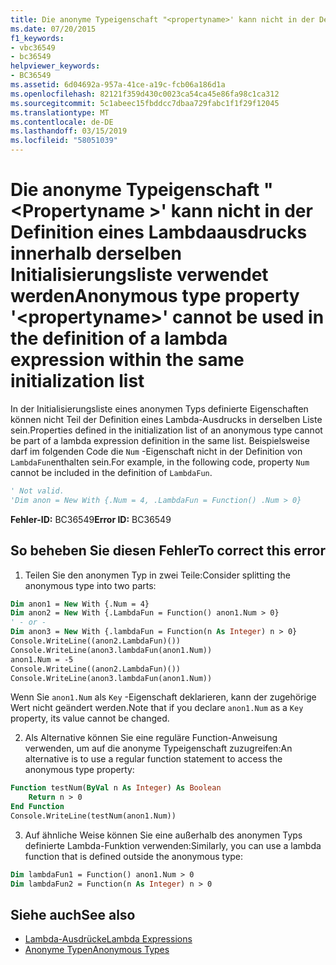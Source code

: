 ```yaml
---
title: Die anonyme Typeigenschaft "<propertyname>' kann nicht in der Definition eines Lambdaausdrucks innerhalb derselben Initialisierungsliste verwendet werden
ms.date: 07/20/2015
f1_keywords:
- vbc36549
- bc36549
helpviewer_keywords:
- BC36549
ms.assetid: 6d04692a-957a-41ce-a19c-fcb06a186d1a
ms.openlocfilehash: 82121f359d430c0023ca54ca45e86fa98c1ca312
ms.sourcegitcommit: 5c1abeec15fbddcc7dbaa729fabc1f1f29f12045
ms.translationtype: MT
ms.contentlocale: de-DE
ms.lasthandoff: 03/15/2019
ms.locfileid: "58051039"
---
```

# <a name="anonymous-type-property-propertyname-cannot-be-used-in-the-definition-of-a-lambda-expression-within-the-same-initialization-list"></a><span data-ttu-id="9d628-102">Die anonyme Typeigenschaft "\<Propertyname >' kann nicht in der Definition eines Lambdaausdrucks innerhalb derselben Initialisierungsliste verwendet werden</span><span class="sxs-lookup"><span data-stu-id="9d628-102">Anonymous type property '\<propertyname>' cannot be used in the definition of a lambda expression within the same initialization list</span></span>
<span data-ttu-id="9d628-103">In der Initialisierungsliste eines anonymen Typs definierte Eigenschaften können nicht Teil der Definition eines Lambda-Ausdrucks in derselben Liste sein.</span><span class="sxs-lookup"><span data-stu-id="9d628-103">Properties defined in the initialization list of an anonymous type cannot be part of a lambda expression definition in the same list.</span></span> <span data-ttu-id="9d628-104">Beispielsweise darf im folgenden Code die `Num` -Eigenschaft nicht in der Definition von `LambdaFun`enthalten sein.</span><span class="sxs-lookup"><span data-stu-id="9d628-104">For example, in the following code, property `Num` cannot be included in the definition of `LambdaFun`.</span></span>  
  
```vb  
' Not valid.  
'Dim anon = New With {.Num = 4, .LambdaFun = Function() .Num > 0}  
```  
  
 <span data-ttu-id="9d628-105">**Fehler-ID:** BC36549</span><span class="sxs-lookup"><span data-stu-id="9d628-105">**Error ID:** BC36549</span></span>  

## <a name="to-correct-this-error"></a><span data-ttu-id="9d628-106">So beheben Sie diesen Fehler</span><span class="sxs-lookup"><span data-stu-id="9d628-106">To correct this error</span></span>  
  
1.  <span data-ttu-id="9d628-107">Teilen Sie den anonymen Typ in zwei Teile:</span><span class="sxs-lookup"><span data-stu-id="9d628-107">Consider splitting the anonymous type into two parts:</span></span>  
  
```vb  
Dim anon1 = New With {.Num = 4}  
Dim anon2 = New With {.LambdaFun = Function() anon1.Num > 0}  
' - or -  
Dim anon3 = New With {.lambdaFun = Function(n As Integer) n > 0}  
Console.WriteLine((anon2.LambdaFun)())  
Console.WriteLine(anon3.lambdaFun(anon1.Num))  
anon1.Num = -5  
Console.WriteLine((anon2.LambdaFun)())  
Console.WriteLine(anon3.lambdaFun(anon1.Num))  
```  
  
<span data-ttu-id="9d628-108">Wenn Sie `anon1.Num` als `Key` -Eigenschaft deklarieren, kann der zugehörige Wert nicht geändert werden.</span><span class="sxs-lookup"><span data-stu-id="9d628-108">Note that if you declare `anon1.Num` as a `Key` property, its value cannot be changed.</span></span>  
  
2.  <span data-ttu-id="9d628-109">Als Alternative können Sie eine reguläre Function-Anweisung verwenden, um auf die anonyme Typeigenschaft zuzugreifen:</span><span class="sxs-lookup"><span data-stu-id="9d628-109">An alternative is to use a regular function statement to access the anonymous type property:</span></span>  
  
```vb  
Function testNum(ByVal n As Integer) As Boolean  
    Return n > 0  
End Function  
Console.WriteLine(testNum(anon1.Num))  
```  
  
3.  <span data-ttu-id="9d628-110">Auf ähnliche Weise können Sie eine außerhalb des anonymen Typs definierte Lambda-Funktion verwenden:</span><span class="sxs-lookup"><span data-stu-id="9d628-110">Similarly, you can use a lambda function that is defined outside the anonymous type:</span></span>  
  
```vb  
Dim lambdaFun1 = Function() anon1.Num > 0  
Dim lambdaFun2 = Function(n As Integer) n > 0  
```  
  
## <a name="see-also"></a><span data-ttu-id="9d628-111">Siehe auch</span><span class="sxs-lookup"><span data-stu-id="9d628-111">See also</span></span>

- [<span data-ttu-id="9d628-112">Lambda-Ausdrücke</span><span class="sxs-lookup"><span data-stu-id="9d628-112">Lambda Expressions</span></span>](../../visual-basic/programming-guide/language-features/procedures/lambda-expressions.md)
- [<span data-ttu-id="9d628-113">Anonyme Typen</span><span class="sxs-lookup"><span data-stu-id="9d628-113">Anonymous Types</span></span>](../../visual-basic/programming-guide/language-features/objects-and-classes/anonymous-types.md)
